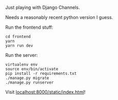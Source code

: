 Just playing with Django Channels.

Needs a reasonably recent python version I guess.

Run the frontend stuff:

```
cd frontend
yarn
yarn run dev
```

Run the server:

```
virtualenv env
source env/bin/activate
pip install -r requirements.txt
./manage.py migrate
./manage.py runserver
```

Visit [localhost:8000/static/index.html](http://localhost:8000/static/index.html)!
